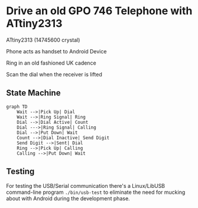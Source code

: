 # Drive an old GPO 746 Telephone with ATtiny2313

ATtiny2313 (14745600 crystal)

Phone acts as handset to Android Device

Ring in an old fashioned UK cadence

Scan the dial when the receiver is lifted

## State Machine

```mermaid
graph TD
    Wait -->|Pick Up| Dial
    Wait -->|Ring Signal| Ring
    Dial -->|Dial Active| Count
    Dial --->|Ring Signal| Calling
    Dial -->|Put Down| Wait
    Count -->|Dial Inactive| Send Digit
    Send Digit -->|Sent| Dial
    Ring -->|Pick Up| Calling
    Calling -->|Put Down| Wait
```

## Testing

For testing the USB/Serial communication there's a Linux/LibUSB command-line
program `./bin/usb-test` to eliminate the need for mucking about with Android
during the development phase.
